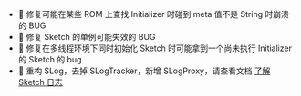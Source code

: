 
* :bug: 修复可能在某些 ROM 上查找 Initializer 时碰到 meta 值不是 String 时崩溃的 BUG
* :bug: 修复 Sketch 的单例可能失效的 BUG
* :bug: 修复在多线程环境下同时初始化 Sketch 时可能拿到一个尚未执行 Initializer 的 Sketch 的 bug
* :hammer: 重构 SLog，去掉 SLogTracker，新增 SLogProxy，请查看文档 [了解 Sketch 日志](../wiki/log.md)
